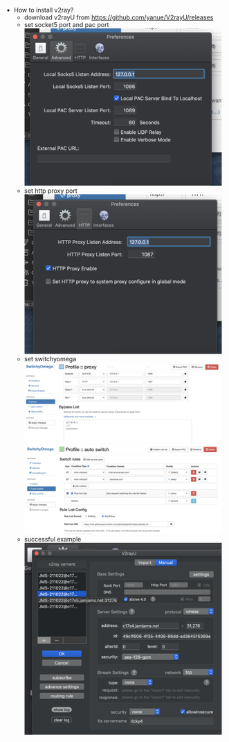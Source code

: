 * How to install v2ray?
    * download v2rayU from  https://github.com/yanue/V2rayU/releases
    * set socket5 port and pac port
        ![avartar](./images/socks5-pac-port.png)
    * set http proxy port
        ![avartar](./images/http-proxy-port.png)
    * set switchyomega
        ![avartar](./images/omega-proxy.png)
        ![avartar](./images/omega-auto-switch.png)
    * successful example
        ![avatar](./images/config-example.png)
